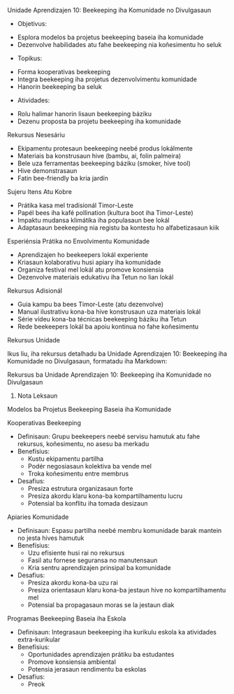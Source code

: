 Unidade Aprendizajen 10: Beekeeping iha Komunidade no Divulgasaun
- Objetivus:
* Esplora modelos ba projetus beekeeping baseia iha komunidade
* Dezenvolve habilidades atu fahe beekeeping nia koñesimentu ho seluk
- Topikus:
* Forma kooperativas beekeeping
* Integra beekeeping iha projetus dezenvolvimentu komunidade
* Hanorin beekeeping ba seluk
- Atividades:
* Rolu halimar hanorin lisaun beekeeping báziku
* Dezenu proposta ba projetu beekeeping iha komunidade

Rekursus Nesesáriu
- Ekipamentu protesaun beekeeping neebé produs lokálmente
- Materiais ba konstrusaun hive (bambu, ai, folin palmeira)
- Bele uza ferramentas beekeeping báziku (smoker, hive tool)
- Hive demonstrasaun
- Fatin bee-friendly ba kria jardín

Sujeru Itens Atu Kobre
- Prátika kasa mel tradisionál Timor-Leste
- Papél bees iha kafé pollination (kultura boot iha Timor-Leste)
- Impaktu mudansa klimátika iha populasaun bee lokál
- Adaptasaun beekeeping nia registu ba kontestu ho alfabetizasaun kiik

Esperiénsia Prátika no Envolvimentu Komunidade
- Aprendizajen ho beekeepers lokál experiente
- Kriasaun kolaborativu husi apiary iha komunidade
- Organiza festival mel lokál atu promove konsiensia
- Dezenvolve materiais edukativu iha Tetun no lian lokál

Rekursus Adisionál
- Guia kampu ba bees Timor-Leste (atu dezenvolve)
- Manual ilustrativu kona-ba hive konstrusaun uza materiais lokál
- Série vídeu kona-ba técnicas beekeeping báziku iha Tetun
- Rede beekeepers lokál ba apoiu kontinua no fahe koñesimentu

Rekursus Unidade

Ikus liu, iha rekursus detalhadu ba Unidade Aprendizajen 10: Beekeeping iha Komunidade no Divulgasaun, formatadu iha Markdown:

Rekursus ba Unidade Aprendizajen 10: Beekeeping iha Komunidade no Divulgasaun

1. Nota Leksaun

Modelos ba Projetus Beekeeping Baseia iha Komunidade

Kooperativas Beekeeping
- Definisaun: Grupu beekeepers neebé servisu hamutuk atu fahe rekursus, koñesimentu, no asesu ba merkadu
- Benefísius:
  * Kustu ekipamentu partilha
  * Podér negosiasaun kolektiva ba vende mel
  * Troka koñesimentu entre membrus
- Desafius:
  * Presiza estrutura organizasaun forte
  * Presiza akordu klaru kona-ba kompartilhamentu lucru
  * Potensial ba konflitu iha tomada desizaun

Apiaries Komunidade
- Definisaun: Espasu partilha neebé membru komunidade barak mantein no jesta hives hamutuk
- Benefísius:
  * Uzu efisiente husi rai no rekursus
  * Fasil atu fornese seguransa no manutensaun
  * Kria sentru aprendizajen prinsipal ba komunidade
- Desafius:
  * Presiza akordu kona-ba uzu rai
  * Presiza orientasaun klaru kona-ba jestaun hive no kompartilhamentu mel
  * Potensial ba propagasaun moras se la jestaun diak

Programas Beekeeping Baseia iha Eskola
- Definisaun: Integrasaun beekeeping iha kurikulu eskola ka atividades extra-kurikular
- Benefísius:
  * Oportunidades aprendizajen prátiku ba estudantes
  * Promove konsiensia ambiental
  * Potensia jerasaun rendimentu ba eskolas
- Desafius:
  * Preok